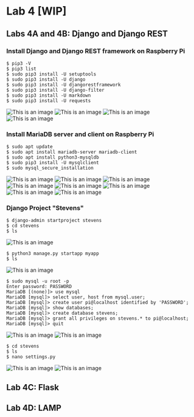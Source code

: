 # Lab 4 [WIP]
## Labs 4A and 4B: Django and Django REST

### Install Django and Django REST framework on Raspberry Pi
```ssh
$ pip3 -V
$ pip3 list
$ sudo pip3 install -U setuptools
$ sudo pip3 install -U django
$ sudo pip3 install -U djangorestframework
$ sudo pip3 install -U django-filter
$ sudo pip3 install -U markdown
$ sudo pip3 install -U requests
```
![This is an image](https://github.com/Arif12467/Design-6-AIA/blob/651ee6043b2a7871bf19cec2da4a24fef0f8ce3d/Lab%204/Photos/pip3_-V-list.png)
![This is an image](https://github.com/Arif12467/Design-6-AIA/blob/651ee6043b2a7871bf19cec2da4a24fef0f8ce3d/Lab%204/Photos/pip3_-V-list_continued.png)
![This is an image](https://github.com/Arif12467/Design-6-AIA/blob/651ee6043b2a7871bf19cec2da4a24fef0f8ce3d/Lab%204/Photos/sudo_pip3_-U_setuptools-django-filter.png)
![This is an image](https://github.com/Arif12467/Design-6-AIA/blob/47ae546ceabbf7e9b8fda34f5d4026d87dab7f46/Lab%204/Photos/sudo_pip3_install_-U_markdown-requests.png)

### Install MariaDB server and client on Raspberry Pi
```ssh
$ sudo apt update
$ sudo apt install mariadb-server mariadb-client
$ sudo apt install python3-mysqldb
$ sudo pip3 install -U mysqlclient
$ sudo mysql_secure_installation
```
![This is an image](https://github.com/Arif12467/Design-6-AIA/blob/d842a7165293857541e7c7fb859840987d431f01/Lab%204/Photos/sudo_apt_update.png)
![This is an image](https://github.com/Arif12467/Design-6-AIA/blob/cb1d7a86950e0f5a27f128888d5405a0a1e9af08/Lab%204/Photos/sudo_apt_install_mariadb-server_mariadb-client.png)
![This is an image](https://github.com/Arif12467/Design-6-AIA/blob/cb1d7a86950e0f5a27f128888d5405a0a1e9af08/Lab%204/Photos/sudo_apt_install_mariadb-server_mariadb-client-1.png)
![This is an image](https://github.com/Arif12467/Design-6-AIA/blob/cb1d7a86950e0f5a27f128888d5405a0a1e9af08/Lab%204/Photos/sudo_apt_install_mariadb-server_mariadb-client-2.png)
![This is an image](https://github.com/Arif12467/Design-6-AIA/blob/b5a66b2989805dad38a2f8f24e49f358d0f9c814/Lab%204/Photos/sudo_apt_install_python3-mysqldb.png)
![This is an image](https://github.com/Arif12467/Design-6-AIA/blob/82ccccf333503f61607f45b93d344554ce15e27d/Lab%204/Photos/sudo_pip3_install_-U_mysqlclient.png)
![This is an image](https://github.com/Arif12467/Design-6-AIA/blob/82ccccf333503f61607f45b93d344554ce15e27d/Lab%204/Photos/sudo_mysql_secure_installation.png)
![This is an image](https://github.com/Arif12467/Design-6-AIA/blob/82ccccf333503f61607f45b93d344554ce15e27d/Lab%204/Photos/sudo_mysql_secure_installation-2.png)

### Django Project "Stevens"
```ssh
$ django-admin startproject stevens
$ cd stevens
$ ls
```
![This is an image](https://github.com/Arif12467/Design-6-AIA/blob/d3d2e8bea70164a56152c9e280e9b1c485ae0c1e/Lab%204/Photos/django-admin-ls.png)

```ssh
$ python3 manage.py startapp myapp
$ ls
```
![This is an image](https://github.com/Arif12467/Design-6-AIA/blob/269a51cbe71a742c65db173e0a1919af3039cad6/Lab%204/Photos/python3_managepy_startapp.png)

```ssh
$ sudo mysql -u root -p
Enter password: PASSWORD
MariaDB [(none)]> use mysql
MariaDB [mysql]> select user, host from mysql.user;
MariaDB [mysql]> create user pi@localhost identified by 'PASSWORD';
MariaDB [mysql]> show databases;
MariaDB [mysql]> create database stevens;
MariaDB [mysql]> grant all privileges on stevens.* to pi@localhost;
MariaDB [mysql]> quit
```
![This is an image](https://github.com/Arif12467/Design-6-AIA/blob/269a51cbe71a742c65db173e0a1919af3039cad6/Lab%204/Photos/sudo_mysql_-u_root_-p-create_user.png)
![This is an image](https://github.com/Arif12467/Design-6-AIA/blob/269a51cbe71a742c65db173e0a1919af3039cad6/Lab%204/Photos/sudo_mysql_-u_root_-p.png)

```ssh
$ cd stevens
$ ls
$ nano settings.py
```
![This is an image](https://github.com/Arif12467/Design-6-AIA/blob/269a51cbe71a742c65db173e0a1919af3039cad6/Lab%204/Photos/settingspy-nano.png)
![This is an image](https://github.com/Arif12467/Design-6-AIA/blob/269a51cbe71a742c65db173e0a1919af3039cad6/Lab%204/Photos/settingspy.png)




## Lab 4C: Flask

## Lab 4D: LAMP
